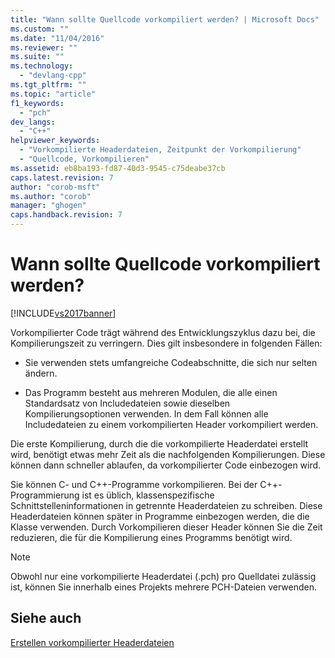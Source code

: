 ```yaml
---
title: "Wann sollte Quellcode vorkompiliert werden? | Microsoft Docs"
ms.custom: ""
ms.date: "11/04/2016"
ms.reviewer: ""
ms.suite: ""
ms.technology: 
  - "devlang-cpp"
ms.tgt_pltfrm: ""
ms.topic: "article"
f1_keywords: 
  - "pch"
dev_langs: 
  - "C++"
helpviewer_keywords: 
  - "Vorkompilierte Headerdateien, Zeitpunkt der Vorkompilierung"
  - "Quellcode, Vorkompilieren"
ms.assetid: eb8ba193-fd87-40d3-9545-c75deabe37cb
caps.latest.revision: 7
author: "corob-msft"
ms.author: "corob"
manager: "ghogen"
caps.handback.revision: 7
---
```

# Wann sollte Quellcode vorkompiliert werden?
[!INCLUDE[vs2017banner](../../assembler/inline/includes/vs2017banner.md)]

Vorkompilierter Code trägt während des Entwicklungszyklus dazu bei, die Kompilierungszeit zu verringern. Dies gilt insbesondere in folgenden Fällen:  
  
-   Sie verwenden stets umfangreiche Codeabschnitte, die sich nur selten ändern.  
  
-   Das Programm besteht aus mehreren Modulen, die alle einen Standardsatz von Includedateien sowie dieselben Kompilierungsoptionen verwenden.  In dem Fall können alle Includedateien zu einem vorkompilierten Header vorkompiliert werden.  
  
 Die erste Kompilierung, durch die die vorkompilierte Headerdatei erstellt wird, benötigt etwas mehr Zeit als die nachfolgenden Kompilierungen.  Diese können dann schneller ablaufen, da vorkompilierter Code einbezogen wird.  
  
 Sie können C\- und C\+\+\-Programme vorkompilieren.  Bei der C\+\+\-Programmierung ist es üblich, klassenspezifische Schnittstelleninformationen in getrennte Headerdateien zu schreiben.  Diese Headerdateien können später in Programme einbezogen werden, die die Klasse verwenden.  Durch Vorkompilieren dieser Header können Sie die Zeit reduzieren, die für die Kompilierung eines Programms benötigt wird.  
  
> [!NOTE]
>  Obwohl nur eine vorkompilierte Headerdatei \(.pch\) pro Quelldatei zulässig ist, können Sie innerhalb eines Projekts mehrere PCH\-Dateien verwenden.  
  
## Siehe auch  
 [Erstellen vorkompilierter Headerdateien](../../build/reference/creating-precompiled-header-files.md)